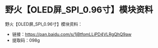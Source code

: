 # 野火【OLED屏_SPI_0.96寸】模块资料
野火【OLED屏_SPI_0.96寸】模块资料：
* 链接：https://pan.baidu.com/s/1jBtfomLLiPD4VLRgQhQ9aw 
* 提取码：098g 